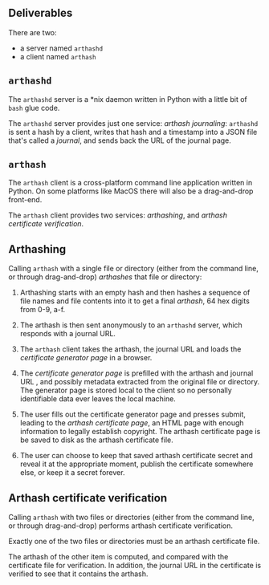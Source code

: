## Deliverables

There are two:

* a server named `arthashd`
* a client named `arthash`

## `arthashd`

The `arthashd` server is a *nix daemon written in Python with a little bit of
`bash` glue code.

The `arthashd` server provides just one service: _arthash journaling_:
`arthashd` is sent a hash by a client,  writes that hash and a
timestamp into a JSON file that's called a _journal_, and sends back the
URL of the journal page.

## `arthash`

 The `arthash` client is a cross-platform command line application written in
Python. On some platforms like MacOS there will also be a drag-and-drop
front-end.

The `arthash` client provides two services: _arthashing_,
and _arthash certificate verification_.

## Arthashing

Calling `arthash` with a single file or directory (either from the command
line, or through drag-and-drop) _arthashes_ that file or directory:

1. Arthashing starts with an empty hash and then hashes a sequence of file names
and file contents into it to get a final _arthash_,  64 hex digits from 0-9, a-f.

2. The arthash is then sent anonymously to an `arthashd` server, which responds
with a journal URL.

3. The `arthash` client takes the arthash, the journal URL and loads the
_certificate generator page_ in a browser.

4. The _certificate generator page_ is prefilled with the arthash and journal
URL , and possibly metadata extracted from the original file or directory.
The generator page is stored local to the client so no personally identifiable
data ever leaves the local machine.

5. The user fills out the certificate generator page and presses submit, leading
to the _arthash certificate page_, an HTML page with enough information to
legally establish copyright. The arthash certificate page is be saved to disk as
the arthash certificate file.

6. The user can choose to keep that saved arthash certificate secret and reveal
it at the appropriate moment,  publish the certificate somewhere else, or keep
it a secret forever.


## Arthash certificate verification

Calling `arthash` with two files or directories (either from the command
line, or through drag-and-drop) performs arthash certificate verification.

Exactly one of the two files or directories must be an arthash certificate file.

The arthash of the other item is computed, and compared with the certificate
file for verification.  In addition, the journal URL in the certificate is
verified to see that it contains the arthash.
